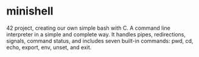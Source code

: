 # minishell

42 project, creating our own simple bash with C. A command line interpreter in a simple and complete way.
It handles pipes, redirections, signals, command status, and includes seven built-in commands: pwd, cd, echo, export, env, unset, and exit.
